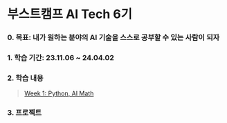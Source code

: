 부스트캠프 AI Tech 6기
===
### 0. 목표: 내가 원하는 분야의 AI 기술을 스스로 공부할 수 있는 사람이 되자

### 1. 학습 기간: 23.11.06 ~ 24.04.02

### 2. 학습 내용  
>   [Week 1: Python, AI Math](https://github.com/Juniork725/boostcamp/blob/main/study/week1.md)

### 3. 프로젝트
